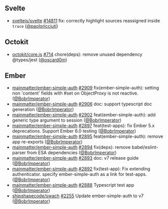 ## Svelte

- [sveltejs/svelte] [#14811](https://github.com/sveltejs/svelte/pull/14811) fix: correctly highlight sources reassigned inside `trace` ([@paoloricciuti])

## Octokit

- [octokit/core.js] [#714](https://github.com/octokit/core.js/pull/714) chore(deps): remove unused dependency @types/jest ([@oscard0m])

## Ember

- [mainmatter/ember-simple-auth] [#2909](https://github.com/mainmatter/ember-simple-auth/pull/2909) fix(ember-simple-auth): setting non 'content' fields with #set on ObjectProxy is not reactive. ([@BobrImperator])
- [mainmatter/ember-simple-auth] [#2906](https://github.com/mainmatter/ember-simple-auth/pull/2906) doc: support typescript doc generation ([@BobrImperator])
- [mainmatter/ember-simple-auth] [#2902](https://github.com/mainmatter/ember-simple-auth/pull/2902) feat(ember-simple-auth): add generic type argument to session ([@BobrImperator])
- [mainmatter/ember-simple-auth] [#2897](https://github.com/mainmatter/ember-simple-auth/pull/2897) feat(test-apps): fix Ember 5.x deprecations. Support Ember 6.0 testing ([@BobrImperator])
- [mainmatter/ember-simple-auth] [#2895](https://github.com/mainmatter/ember-simple-auth/pull/2895) feat(ember-simple-auth): remove app re-exports ([@BobrImperator])
- [mainmatter/ember-simple-auth] [#2894](https://github.com/mainmatter/ember-simple-auth/pull/2894) fix(deps): remove babel/eslint-parser from ESA dependencies ([@BobrImperator])
- [mainmatter/ember-simple-auth] [#2893](https://github.com/mainmatter/ember-simple-auth/pull/2893) doc: v7 release guide ([@BobrImperator])
- [mainmatter/ember-simple-auth] [#2892](https://github.com/mainmatter/ember-simple-auth/pull/2892) fix(test-app): Fix extending authenticator. specify ember-simple-auth as a link for test-apps. ([@BobrImperator])
- [mainmatter/ember-simple-auth] [#2888](https://github.com/mainmatter/ember-simple-auth/pull/2888) Typescript test app ([@BobrImperator])
- [shipshapecode/swach] [#2255](https://github.com/shipshapecode/swach/pull/2255) Update ember-simple-auth to v7 ([@BobrImperator])

[@BobrImperator]: https://github.com/BobrImperator
[@oscard0m]: https://github.com/oscard0m
[@paoloricciuti]: https://github.com/paoloricciuti
[mainmatter/ember-simple-auth]: https://github.com/mainmatter/ember-simple-auth
[octokit/core.js]: https://github.com/octokit/core.js
[shipshapecode/swach]: https://github.com/shipshapecode/swach
[sveltejs/svelte]: https://github.com/sveltejs/svelte
